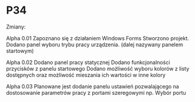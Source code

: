 # P34
Zmiany:

Alpha 0.01 
Zapoznano się z działaniem Windows Forms 
Stworzono projekt.
Dodano panel wyboru trybu pracy urządzenia. (dalej nazywany panelem startowym)

Alpha 0.02
Dodano panel pracy statycznej
Dodano funkcjonalności przycisków z panelu startowego
Dodano możliwość wyboru kolorów z listy dostępnych oraz możliwość mieszania ich wartości w inne kolory

Alpha 0.03 
Planowane jest dodanie panelu ustawień pozwalającego na dostosowanie parametrów pracy z portami szeregowymi np. Wybór portu
